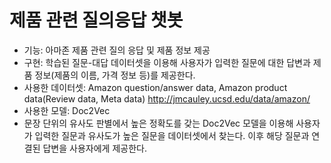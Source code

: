 # 제품 관련 질의응답 챗봇
- 기능: 아마존 제품 관련 질의 응답 및 제품 정보 제공
- 구현: 학습된 질문-대답 데이터셋을 이용해 사용자가 입력한 질문에 대한 답변과 제품 정보(제품의 이름, 가격 정보 등)를 제공한다.
- 사용한 데이터셋: Amazon question/answer data, Amazon product data(Review data, Meta data)
                  http://jmcauley.ucsd.edu/data/amazon/
- 사용한 모델: Doc2Vec
- 문장 단위의 유사도 판별에서 높은 정확도를 갖는 Doc2Vec 모델을 이용해 사용자가 입력한 질문과 유사도가 높은 질문을 데이터셋에서 찾는다. 이후 해당 질문과 연결된 답변을 사용자에게 제공한다.

